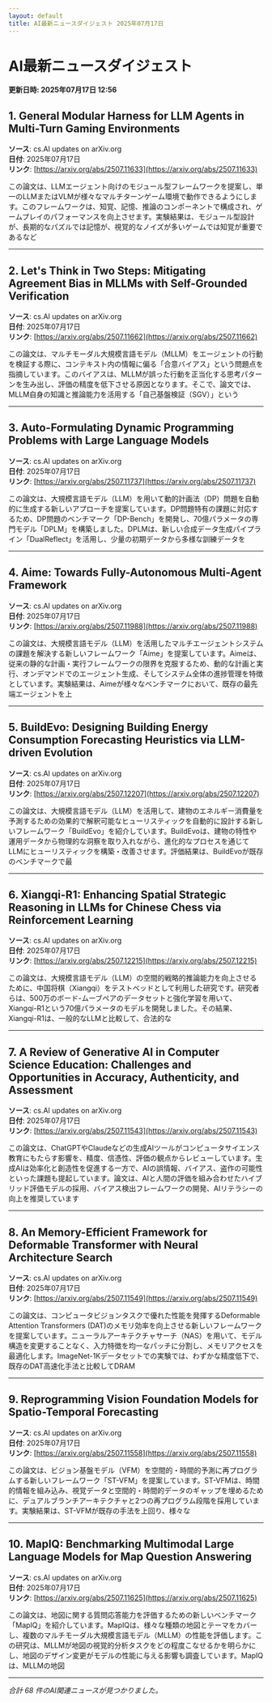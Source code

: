 ```yaml
---
layout: default
title: AI最新ニュースダイジェスト 2025年07月17日
---
```


# AI最新ニュースダイジェスト
**更新日時: 2025年07月17日 12:56**

## 1. General Modular Harness for LLM Agents in Multi-Turn Gaming Environments

**ソース**: cs.AI updates on arXiv.org  
**日付**: 2025年07月17日  
**リンク**: [https://arxiv.org/abs/2507.11633](https://arxiv.org/abs/2507.11633)  

この論文は、LLMエージェント向けのモジュール型フレームワークを提案し、単一のLLMまたはVLMが様々なマルチターンゲーム環境で動作できるようにします。このフレームワークは、知覚、記憶、推論のコンポーネントで構成され、ゲームプレイのパフォーマンスを向上させます。実験結果は、モジュール型設計が、長期的なパズルでは記憶が、視覚的なノイズが多いゲームでは知覚が重要であるなど  

---

## 2. Let's Think in Two Steps: Mitigating Agreement Bias in MLLMs with Self-Grounded Verification

**ソース**: cs.AI updates on arXiv.org  
**日付**: 2025年07月17日  
**リンク**: [https://arxiv.org/abs/2507.11662](https://arxiv.org/abs/2507.11662)  

この論文は、マルチモーダル大規模言語モデル（MLLM）をエージェントの行動を検証する際に、コンテキスト内の情報に偏る「合意バイアス」という問題点を指摘しています。このバイアスは、MLLMが誤った行動を正当化する思考パターンを生み出し、評価の精度を低下させる原因となります。そこで、論文では、MLLM自身の知識と推論能力を活用する「自己基盤検証（SGV）」という  

---

## 3. Auto-Formulating Dynamic Programming Problems with Large Language Models

**ソース**: cs.AI updates on arXiv.org  
**日付**: 2025年07月17日  
**リンク**: [https://arxiv.org/abs/2507.11737](https://arxiv.org/abs/2507.11737)  

この論文は、大規模言語モデル（LLM）を用いて動的計画法（DP）問題を自動的に生成する新しいアプローチを提案しています。DP問題特有の課題に対応するため、DP問題のベンチマーク「DP-Bench」を開発し、70億パラメータの専門モデル「DPLM」を構築しました。DPLMは、新しい合成データ生成パイプライン「DualReflect」を活用し、少量の初期データから多様な訓練データを  

---

## 4. Aime: Towards Fully-Autonomous Multi-Agent Framework

**ソース**: cs.AI updates on arXiv.org  
**日付**: 2025年07月17日  
**リンク**: [https://arxiv.org/abs/2507.11988](https://arxiv.org/abs/2507.11988)  

この論文は、大規模言語モデル（LLM）を活用したマルチエージェントシステムの課題を解決する新しいフレームワーク「Aime」を提案しています。Aimeは、従来の静的な計画・実行フレームワークの限界を克服するため、動的な計画と実行、オンデマンドでのエージェント生成、そしてシステム全体の進捗管理を特徴としています。実験結果は、Aimeが様々なベンチマークにおいて、既存の最先端エージェントを上  

---

## 5. BuildEvo: Designing Building Energy Consumption Forecasting Heuristics via LLM-driven Evolution

**ソース**: cs.AI updates on arXiv.org  
**日付**: 2025年07月17日  
**リンク**: [https://arxiv.org/abs/2507.12207](https://arxiv.org/abs/2507.12207)  

この論文は、大規模言語モデル（LLM）を活用して、建物のエネルギー消費量を予測するための効果的で解釈可能なヒューリスティックを自動的に設計する新しいフレームワーク「BuildEvo」を紹介しています。BuildEvoは、建物の特性や運用データから物理的な洞察を取り入れながら、進化的なプロセスを通じてLLMにヒューリスティックを構築・改善させます。評価結果は、BuildEvoが既存のベンチマークで最  

---

## 6. Xiangqi-R1: Enhancing Spatial Strategic Reasoning in LLMs for Chinese Chess via Reinforcement Learning

**ソース**: cs.AI updates on arXiv.org  
**日付**: 2025年07月17日  
**リンク**: [https://arxiv.org/abs/2507.12215](https://arxiv.org/abs/2507.12215)  

この論文は、大規模言語モデル（LLM）の空間的戦略的推論能力を向上させるために、中国将棋（Xiangqi）をテストベッドとして利用した研究です。研究者らは、500万のボード-ムーブペアのデータセットと強化学習を用いて、Xiangqi-R1という70億パラメータのモデルを開発しました。その結果、Xiangqi-R1は、一般的なLLMと比較して、合法的な  

---

## 7. A Review of Generative AI in Computer Science Education: Challenges and Opportunities in Accuracy, Authenticity, and Assessment

**ソース**: cs.AI updates on arXiv.org  
**日付**: 2025年07月17日  
**リンク**: [https://arxiv.org/abs/2507.11543](https://arxiv.org/abs/2507.11543)  

この論文は、ChatGPTやClaudeなどの生成AIツールがコンピュータサイエンス教育にもたらす影響を、精度、信憑性、評価の観点からレビューしています。生成AIは効率化と創造性を促進する一方で、AIの誤情報、バイアス、盗作の可能性といった課題も提起しています。論文は、AIと人間の評価を組み合わせたハイブリッド評価モデルの採用、バイアス検出フレームワークの開発、AIリテラシーの向上を推奨しています  

---

## 8. An Memory-Efficient Framework for Deformable Transformer with Neural Architecture Search

**ソース**: cs.AI updates on arXiv.org  
**日付**: 2025年07月17日  
**リンク**: [https://arxiv.org/abs/2507.11549](https://arxiv.org/abs/2507.11549)  

この論文は、コンピュータビジョンタスクで優れた性能を発揮するDeformable Attention Transformers (DAT)のメモリ効率を向上させる新しいフレームワークを提案しています。ニューラルアーキテクチャサーチ（NAS）を用いて、モデル構造を変更することなく、入力特徴を均一なパッチに分割し、メモリアクセスを最適化します。ImageNet-1Kデータセットでの実験では、わずかな精度低下で、既存のDAT高速化手法と比較してDRAM  

---

## 9. Reprogramming Vision Foundation Models for Spatio-Temporal Forecasting

**ソース**: cs.AI updates on arXiv.org  
**日付**: 2025年07月17日  
**リンク**: [https://arxiv.org/abs/2507.11558](https://arxiv.org/abs/2507.11558)  

この論文は、ビジョン基盤モデル（VFM）を空間的・時間的予測に再プログラムする新しいフレームワーク「ST-VFM」を提案しています。ST-VFMは、時間的情報を組み込み、視覚データと空間的・時間的データのギャップを埋めるために、デュアルブランチアーキテクチャと2つの再プログラム段階を採用しています。実験結果は、ST-VFMが既存の手法を上回り、様々な  

---

## 10. MapIQ: Benchmarking Multimodal Large Language Models for Map Question Answering

**ソース**: cs.AI updates on arXiv.org  
**日付**: 2025年07月17日  
**リンク**: [https://arxiv.org/abs/2507.11625](https://arxiv.org/abs/2507.11625)  

この論文は、地図に関する質問応答能力を評価するための新しいベンチマーク「MapIQ」を紹介しています。MapIQは、様々な種類の地図とテーマをカバーし、複数のマルチモーダル大規模言語モデル（MLLM）の性能を評価します。この研究は、MLLMが地図の視覚的分析タスクをどの程度こなせるかを明らかにし、地図のデザイン変更がモデルの性能に与える影響も調査しています。MapIQは、MLLMの地図  

---

*合計 68 件のAI関連ニュースが見つかりました。*
